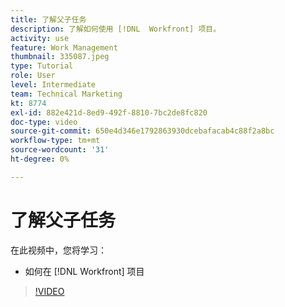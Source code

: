 ```yaml
---
title: 了解父子任务
description: 了解如何使用 [!DNL  Workfront] 项目。
activity: use
feature: Work Management
thumbnail: 335087.jpeg
type: Tutorial
role: User
level: Intermediate
team: Technical Marketing
kt: 8774
exl-id: 882e421d-8ed9-492f-8810-7bc2de8fc820
doc-type: video
source-git-commit: 650e4d346e1792863930dcebafacab4c88f2a8bc
workflow-type: tm+mt
source-wordcount: '31'
ht-degree: 0%

---
```


# 了解父子任务

在此视频中，您将学习：

* 如何在 [!DNL Workfront] 项目

>[!VIDEO](https://video.tv.adobe.com/v/335087/?quality=12&learn=on)
